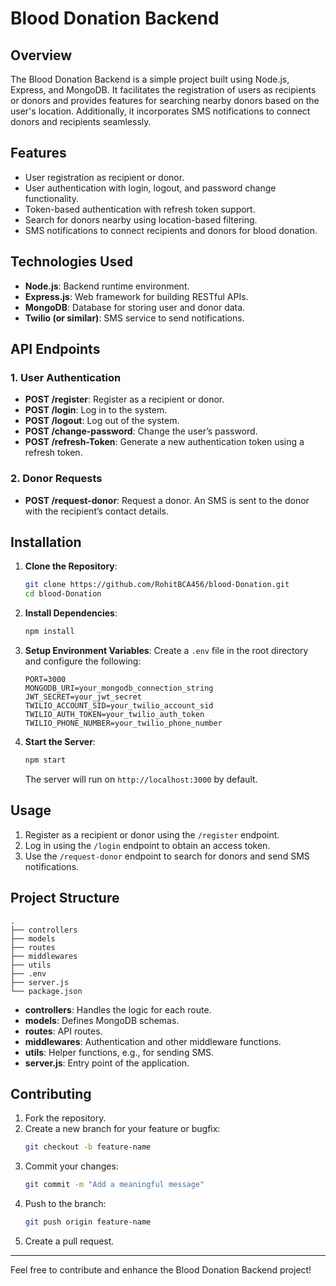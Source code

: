 
# Blood Donation Backend

## Overview
The Blood Donation Backend is a simple project built using Node.js, Express, and MongoDB. It facilitates the registration of users as recipients or donors and provides features for searching nearby donors based on the user's location. Additionally, it incorporates SMS notifications to connect donors and recipients seamlessly.

## Features
- User registration as recipient or donor.
- User authentication with login, logout, and password change functionality.
- Token-based authentication with refresh token support.
- Search for donors nearby using location-based filtering.
- SMS notifications to connect recipients and donors for blood donation.

## Technologies Used
- **Node.js**: Backend runtime environment.
- **Express.js**: Web framework for building RESTful APIs.
- **MongoDB**: Database for storing user and donor data.
- **Twilio (or similar)**: SMS service to send notifications.

## API Endpoints
### 1. **User Authentication**
- **POST /register**: Register as a recipient or donor.
- **POST /login**: Log in to the system.
- **POST /logout**: Log out of the system.
- **POST /change-password**: Change the user’s password.
- **POST /refresh-Token**: Generate a new authentication token using a refresh token.

### 2. **Donor Requests**
- **POST /request-donor**: Request a donor. An SMS is sent to the donor with the recipient’s contact details.

## Installation
1. **Clone the Repository**:
   ```bash
   git clone https://github.com/RohitBCA456/blood-Donation.git
   cd blood-Donation
   ```

2. **Install Dependencies**:
   ```bash
   npm install
   ```

3. **Setup Environment Variables**:
   Create a `.env` file in the root directory and configure the following:
   ```env
   PORT=3000
   MONGODB_URI=your_mongodb_connection_string
   JWT_SECRET=your_jwt_secret
   TWILIO_ACCOUNT_SID=your_twilio_account_sid
   TWILIO_AUTH_TOKEN=your_twilio_auth_token
   TWILIO_PHONE_NUMBER=your_twilio_phone_number
   ```

4. **Start the Server**:
   ```bash
   npm start
   ```

   The server will run on `http://localhost:3000` by default.

## Usage
1. Register as a recipient or donor using the `/register` endpoint.
2. Log in using the `/login` endpoint to obtain an access token.
3. Use the `/request-donor` endpoint to search for donors and send SMS notifications.

## Project Structure
```
.
├── controllers
├── models
├── routes
├── middlewares
├── utils
├── .env
├── server.js
└── package.json
```
- **controllers**: Handles the logic for each route.
- **models**: Defines MongoDB schemas.
- **routes**: API routes.
- **middlewares**: Authentication and other middleware functions.
- **utils**: Helper functions, e.g., for sending SMS.
- **server.js**: Entry point of the application.

## Contributing
1. Fork the repository.
2. Create a new branch for your feature or bugfix:
   ```bash
   git checkout -b feature-name
   ```
3. Commit your changes:
   ```bash
   git commit -m "Add a meaningful message"
   ```
4. Push to the branch:
   ```bash
   git push origin feature-name
   ```
5. Create a pull request.

---
Feel free to contribute and enhance the Blood Donation Backend project!

